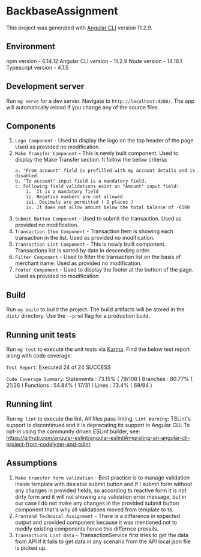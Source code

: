 # BackbaseAssignment

This project was generated with [Angular CLI](https://github.com/angular/angular-cli) version 11.2.9.

## Environment

npm version - 6.14.12
Angular CLI version - 11.2.9
Node version - 14.16.1
Typescript version - 4.1.5

## Development server

Run `ng serve` for a dev server. Navigate to `http://localhost:4200/`. The app will automatically reload if you change any of the source files.

## Components

1. `Logo Component` - Used to display the logo on the top header of the page. Used as provided no modification.
2. `Make Transfer Component` - This is newly built component. Used to display the Make Transfer section. It follow the below criteria: 
    ```shell
    a. "From account" field is prefilled with my account details and is disabled.
    b. "To account" input field is a mandatory field.
    c. Following field validations exist on "Amount" input field:
        i.  It is a mandatory field
        ii. Negative numbers are not allowed
        iii. Decimals are permitted ( 2 places )
        iv. It does not allow amount below the total balance of -€500  
    ```
3. `Submit Button Component` - Used to submit the transaction. Used as provided no modification. 
4. `Transaction Item Component` -  Transaction Item is showing each transaction in the list. Used as provided no modification. 
5. `Transaction List Component` - This is newly built component. Transactions list is sorted by date in descending order.
6. `Filter Component` - Used to filter the transaction list on the basis of merchant name. Used as provided no modification.
7. `Footer Component` - Used to display the footer at the bottom of the page. Used as provided no modification.

## Build

Run `ng build` to build the project. The build artifacts will be stored in the `dist/` directory. Use the `--prod` flag for a production build.

## Running unit tests

Run `ng test` to execute the unit tests via [Karma](https://karma-runner.github.io). Find the below test report along with code coverage:

`Test Report`:
Executed 24 of 24 SUCCESS

`Code Coverage Summary`:
Statements   : 73.15% ( 79/108 )
Branches     : 80.77% ( 21/26 )
Functions    : 54.84% ( 17/31 )
Lines        : 73.4% ( 69/94 )

## Running lint

Run `ng lint` to execute the lint. All files pass linting.
`Lint Warning`: TSLint's support is discontinued and it is deprecating its support in Angular CLI. To opt-in using the community driven ESLint builder, see: https://github.com/angular-eslint/angular-eslint#migrating-an-angular-cli-project-from-codelyzer-and-tslint.

## Assumptions

1. `Make transfer form validation` - Best practice is to manage validation inside template with desiable submit button and if I submit form without any changes in provided fields, so according to reactive form it is not dirty form and it will not showing any validation error message, but in our case I do not make any changes in the provided submit button component that's why all validations moved from template to ts. 
2. `Frontend Technical Assignment` - There is a difference in expected output and provided component because it was mentioned not to modify existing components hence this differnce prevails.  
3. `Transactions List Data` - TransactionService first tries to get the data from API if it fails to get data in any scenario from the API local json file is picked up.  